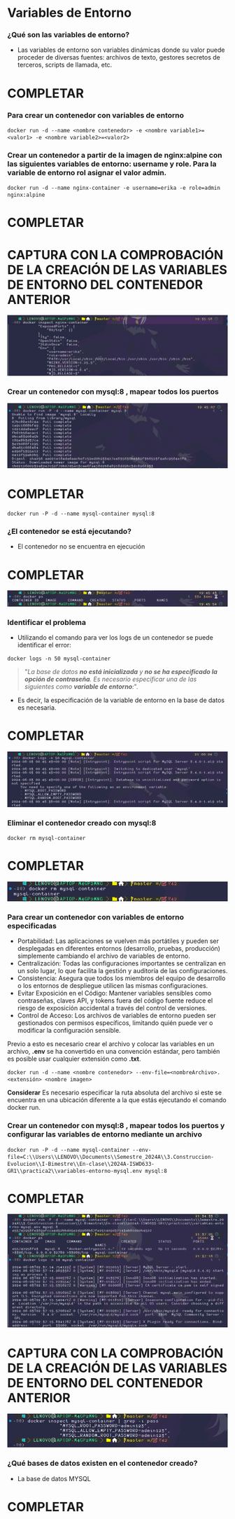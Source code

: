 # Variables de Entorno
### ¿Qué son las variables de entorno?
- Las variables de entorno son variables dinámicas donde su valor puede proceder de diversas fuentes: archivos de texto, gestores secretos de terceros, scripts de llamada, etc.
# COMPLETAR

### Para crear un contenedor con variables de entorno

```
docker run -d --name <nombre contenedor> -e <nombre variable1>=<valor1> -e <nombre variable2>=<valor2>
```

### Crear un contenedor a partir de la imagen de nginx:alpine con las siguientes variables de entorno: username y role. Para la variable de entorno rol asignar el valor admin.

```
docker run -d --name nginx-container -e username=erika -e role=admin nginx:alpine
```

# COMPLETAR

# CAPTURA CON LA COMPROBACIÓN DE LA CREACIÓN DE LAS VARIABLES DE ENTORNO DEL CONTENEDOR ANTERIOR

![Variables username,role](capturas/variablesEntorno.png)

### Crear un contenedor con mysql:8 , mapear todos los puertos
![Contenedor mysql:8](capturas/contenedorMapeado.png)
# COMPLETAR
```
docker run -P -d --name mysql-container mysql:8  
```
### ¿El contenedor se está ejecutando?
- El contenedor no se encuentra en ejecución
# COMPLETAR
![Contenedor mysql:8 en ejecución?](capturas/enEjecucion.png)
### Identificar el problema
- Utilizando el comando para ver los logs de un contenedor se puede identificar el error:
```
docker logs -n 50 mysql-container
```
>"*La base de datos **no está inicializada** y **no se ha especificado la opción de contraseña**. Es necesario especificar una de las siguientes como **variable de entorno**:*". 
- Es decir, la especificación de la variable de entorno en la base de datos es necesaria.
# COMPLETAR
![Log contenedor mysql:8](capturas/logMysql.png)
### Eliminar el contenedor creado con mysql:8 
```
docker rm mysql-container
```
# COMPLETAR
![Eliminando contenedor](capturas/eliminarContenedor.png)

### Para crear un contenedor con variables de entorno especificadas
- Portabilidad: Las aplicaciones se vuelven más portátiles y pueden ser desplegadas en diferentes entornos (desarrollo, pruebas, producción) simplemente cambiando el archivo de variables de entorno.
- Centralización: Todas las configuraciones importantes se centralizan en un solo lugar, lo que facilita la gestión y auditoría de las configuraciones.
- Consistencia: Asegura que todos los miembros del equipo de desarrollo o los entornos de despliegue utilicen las mismas configuraciones.
- Evitar Exposición en el Código: Mantener variables sensibles como contraseñas, claves API, y tokens fuera del código fuente reduce el riesgo de exposición accidental a través del control de versiones.
- Control de Acceso: Los archivos de variables de entorno pueden ser gestionados con permisos específicos, limitando quién puede ver o modificar la configuración sensible.

Previo a esto es necesario crear el archivo y colocar las variables en un archivo, **.env** se ha convertido en una convención estándar, pero también es posible usar cualquier extensión como **.txt**.
```
docker run -d --name <nombre contenedor> --env-file=<nombreArchivo>.<extensión> <nombre imagen>
```
**Considerar**
Es necesario especificar la ruta absoluta del archivo si este se encuentra en una ubicación diferente a la que estás ejecutando el comando docker run.

### Crear un contenedor con mysql:8 , mapear todos los puertos y configurar las variables de entorno mediante un archivo

```
docker run -P -d --name mysql-container --env-file=C:\\Users\\LENOVO\\Documents\\Semestre_2024A\\3.Construccion-Evolucion\\I-Bimestre\\En-clase\\2024A-ISWD633-GR1\\practica2\\variables-entorno-mysql.env mysql:8
```

# COMPLETAR
![Variables de entorno en .env](capturas/variablesEntornoENV.png)

# CAPTURA CON LA COMPROBACIÓN DE LA CREACIÓN DE LAS VARIABLES DE ENTORNO DEL CONTENEDOR ANTERIOR 

![Variables de entorno dentro de mysql-container](capturas/variablesEntornoInspeccion.png)

### ¿Qué bases de datos existen en el contenedor creado?
- La base de datos MYSQL

# COMPLETAR